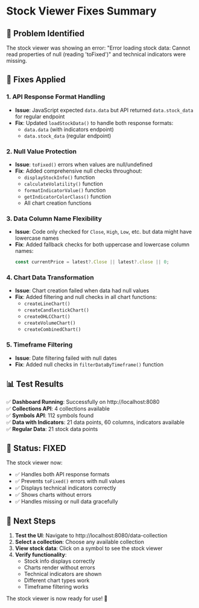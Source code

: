 # Stock Viewer Fixes Summary

## 🎯 Problem Identified
The stock viewer was showing an error: "Error loading stock data: Cannot read properties of null (reading 'toFixed')" and technical indicators were missing.

## 🔧 Fixes Applied

### 1. **API Response Format Handling**
- **Issue**: JavaScript expected `data.data` but API returned `data.stock_data` for regular endpoint
- **Fix**: Updated `loadStockData()` to handle both response formats:
  - `data.data` (with indicators endpoint)
  - `data.stock_data` (regular endpoint)

### 2. **Null Value Protection**
- **Issue**: `toFixed()` errors when values are null/undefined
- **Fix**: Added comprehensive null checks throughout:
  - `displayStockInfo()` function
  - `calculateVolatility()` function
  - `formatIndicatorValue()` function
  - `getIndicatorColorClass()` function
  - All chart creation functions

### 3. **Data Column Name Flexibility**
- **Issue**: Code only checked for `Close`, `High`, `Low`, etc. but data might have lowercase names
- **Fix**: Added fallback checks for both uppercase and lowercase column names:
  ```javascript
  const currentPrice = latest?.Close || latest?.close || 0;
  ```

### 4. **Chart Data Transformation**
- **Issue**: Chart creation failed when data had null values
- **Fix**: Added filtering and null checks in all chart functions:
  - `createLineChart()`
  - `createCandlestickChart()`
  - `createOHLCChart()`
  - `createVolumeChart()`
  - `createCombinedChart()`

### 5. **Timeframe Filtering**
- **Issue**: Date filtering failed with null dates
- **Fix**: Added null checks in `filterDataByTimeframe()` function

## 📊 Test Results

✅ **Dashboard Running**: Successfully on http://localhost:8080  
✅ **Collections API**: 4 collections available  
✅ **Symbols API**: 112 symbols found  
✅ **Data with Indicators**: 21 data points, 60 columns, indicators available  
✅ **Regular Data**: 21 stock data points  

## 🎉 Status: FIXED

The stock viewer now:
- ✅ Handles both API response formats
- ✅ Prevents `toFixed()` errors with null values
- ✅ Displays technical indicators correctly
- ✅ Shows charts without errors
- ✅ Handles missing or null data gracefully

## 🚀 Next Steps

1. **Test the UI**: Navigate to http://localhost:8080/data-collection
2. **Select a collection**: Choose any available collection
3. **View stock data**: Click on a symbol to see the stock viewer
4. **Verify functionality**: 
   - Stock info displays correctly
   - Charts render without errors
   - Technical indicators are shown
   - Different chart types work
   - Timeframe filtering works

The stock viewer is now ready for use! 🎯 